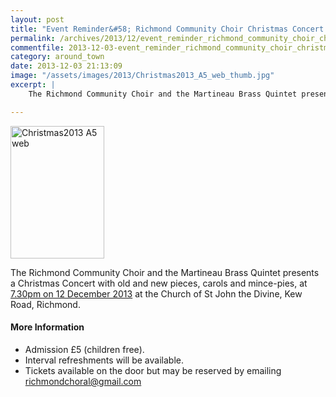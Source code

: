 ```yaml
---
layout: post
title: "Event Reminder&#58; Richmond Community Choir Christmas Concert - 12 December 2013"
permalink: /archives/2013/12/event_reminder_richmond_community_choir_christmas_1.html
commentfile: 2013-12-03-event_reminder_richmond_community_choir_christmas_1
category: around_town
date: 2013-12-03 21:13:09
image: "/assets/images/2013/Christmas2013_A5_web_thumb.jpg"
excerpt: |
    The Richmond Community Choir and the Martineau Brass Quintet presents a Christmas Concert with old and new pieces, carols and mince-pies, at <a href="https://stmargarets.london/event/concert/200705144264">7.30pm on 12 December 2013</a> at the Church of St John the Divine, Kew Road, Richmond.

---
```


<a href="/assets/images/2013/Christmas2013_A5_web.jpg" title="See larger version of - Christmas2013 A5 web"><img src="/assets/images/2013/Christmas2013_A5_web_thumb.jpg" width="150" height="212" alt="Christmas2013 A5 web" class="photo right" /></a>

The Richmond Community Choir and the Martineau Brass Quintet presents a Christmas Concert with old and new pieces, carols and mince-pies, at [7.30pm on 12 December 2013](/event/concert/200705144264) at the Church of St John the Divine, Kew Road, Richmond.

#### More Information

-   Admission £5 (children free).
-   Interval refreshments will be available.
-   Tickets available on the door but may be reserved by emailing <richmondchoral@gmail.com>
